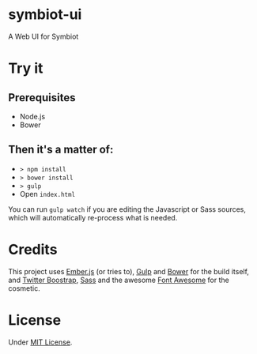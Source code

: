# symbiot-ui

A Web UI for Symbiot

# Try it

## Prerequisites

* Node.js
* Bower

## Then it's a matter of:

* `> npm install`
* `> bower install`
* `> gulp`
* Open `index.html`

You can run `gulp watch` if you are editing the Javascript or Sass sources, which will automatically re-process what is needed.

# Credits

This project uses [Ember.js](http://emberjs.com/) (or tries to), [Gulp](http://gulpjs.com/) and [Bower](http://bower.io/) for the build itself, and [Twitter Boostrap](http://getbootstrap.com/), [Sass](http://sass-lang.com/) and the awesome [Font Awesome](http://fortawesome.github.io/Font-Awesome/) for the cosmetic.

# License

Under [MIT License](http://opensource.org/licenses/MIT).
